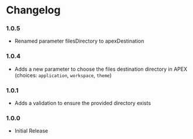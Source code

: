 # Changelog
### 1.0.5
- Renamed parameter filesDirectory to apexDestination

### 1.0.4
- Adds a new parameter to choose the files destination directory in APEX (choices: `application`, `workspace`, `theme`)

### 1.0.1
- Adds a validation to ensure the provided directory exists

### 1.0.0
- Initial Release
